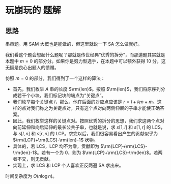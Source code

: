 # 玩崩玩的 题解

## 思路

串串题。用 SAM 大概也是能做的，但这里就说一下 SA 怎么做就好。  

我们看这个题会想起什么题呢？那就是传世经典“优秀的拆分”，而那道题其实就是本题中 $m=0$ 的部分分。如果你是努力型选手，在本题中可以额外获得 $10$ 分，这无疑是良心出题人的馈赠。  

仿照 $m=0$ 的部分，我们得到了一个这样的算法：
- 首先，我们枚举 $A$ 串的长度 $\rm{len}$。按照 $\rm{len}$，我们将原序列分成若干个小块，我们标记块的端点为“关键点”。
- 我们枚举每个关键点 $l$，那么，他在后面的对应点应该是 $r=l+len+m$。这样的点对我们称之为关键点对，只有这个点对向两侧伸展的子串才能使正确答案。
- 因此，我们枚举这样的关键点对。按照优秀的拆分的思想，我们求这两个点对向前延伸和向后延伸的最长公共子串，也就是说，求 $s[1, l]$ 和 $s[1, r]$ 的 LCS，与 $s[l, n]$ 和 $s[r, n]$ 的 LCP。求完以后，我们很容易看出产生的贡献似乎为 $\rm{LCP}+\rm{LCS}-\rm{len}-1$ 状物。
- 具体的，若 LCS，LCP 均不为零，贡献即为 $\rm{LCP}+\rm{LCS}-\rm{len}-1$。若有一个为 $0$，则为 $\rm{LCP}+\rm{LCS}-\rm{len}$。若两者不交，则无贡献。
- 实现上，求 LCS 和 LCP 个人喜欢正反两遍 SA 求出来。

时间复杂度为 $O(n\log n)$。
